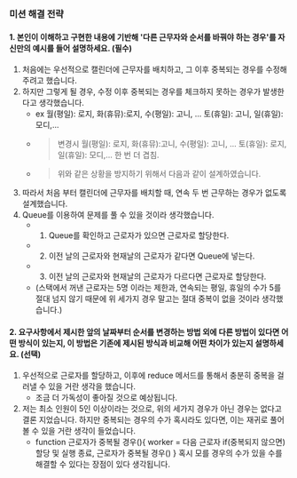 ### 미션 해결 전략

#### 1. 본인이 이해하고 구현한 내용에 기반해 '다른 근무자와 순서를 바꿔야 하는 경우'를 자신만의 예시를 들어 설명하세요. (필수)

1. 처음에는 우선적으로 캘린더에 근무자를 배치하고, 그 이후 중복되는 경우를 수정해주려고 했습니다.
2. 하지만 그렇게 될 경우, 수정 이후 중복되는 경우를 체크하지 못하는 경우가 발생한다고 생각했습니다.
   - ex 월(평일): 로지, 화(휴뮤):로지, 수(평일): 고니, ... 토(휴일): 고니, 일(휴일): 모디,...
   - > 변경시 월(평일): 로지, 화(휴뮤):고니, 수(평일): 고니, ... 토(휴일): 로지, 일(휴일): 모디,... 한 번 더 겹침.
   - > 위와 같은 상황을 방지하기 위해서 다음과 같이 설계하였습니다.
3. 따라서 처음 부터 캘린더에 근무자를 배치할 때, 연속 두 번 근무하는 경우가 없도록 설계했습니다.
4. Queue를 이용하여 문제를 풀 수 있을 것이라 생각했습니다.
   - 1. Queue를 확인하고 근로자가 있으면 근로자로 할당한다.
   - 2. 이전 날의 근로자와 현재날의 근로자가 같다면 Queue에 넣는다.
   - 3. 이전 날의 근로자와 현재날의 근로자가 다르다면 근로자로 할당한다.
   - (스택에서 꺼낸 근로자는 5명 이라는 제한과, 연속되는 평일, 휴일의 수가 5를 절대 넘지 않기 때문에 위 세가지 경우 말고는 절대 중복이 없을 것이라 생각했습니다.)

#### 2. 요구사항에서 제시한 앞의 날짜부터 순서를 변경하는 방법 외에 다른 방법이 있다면 어떤 방식이 있는지, 이 방법은 기존에 제시된 방식과 비교해 어떤 차이가 있는지 설명하세요. (선택)

1. 우선적으로 근로자를 할당하고, 이후에 reduce 메서드를 통해서 충분히 중복을 걸러낼 수 있을 거란 생각을 했습니다.
   - 조금 더 가독성이 좋아질 것으로 예상됩니다.
2. 저는 최소 인원이 5인 이상이라는 것으로, 위의 세가지 경우가 아닌 경우는 없다고 결론 지었습니다. 하지만 중복되는 경우의 수가 혹시라도 있다면, 이는 재귀로 풀어볼 수 있을 거란 생각이 들었습니다.
   - function 근로자가 중복될 경우(){
     worker = 다음 근로자
     if(중복되지 않으면) 할당 및 실행 종료,
     근로자가 중복될 경우()
     }
     혹시 모를 경우의 수가 있을 수를 해결할 수 있다는 장점이 있다 생각됩니다.
